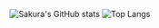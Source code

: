 ![Sakura's GitHub stats](https://github-readme-stats.vercel.app/api?username=sakura-yuzu&show_icons=true&theme=transparent)
![Top Langs](https://github-readme-stats.vercel.app/api/top-langs/?username=sakura-yuzu&layout=compact)
